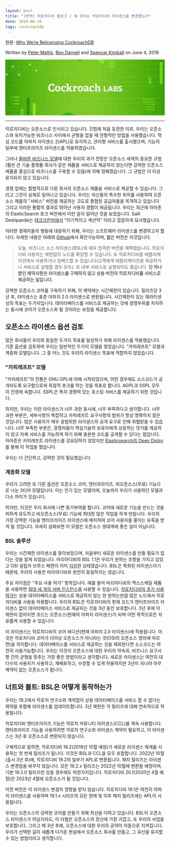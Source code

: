 ```yaml
---
layout: post
title: "(번역) 칵로치디비 블로그 / 왜 우리는 칵로치디비 라이센스를 변경했는가"
date: 2019-06-10
tags: cockroachdb
---
```


원문: [Why We’re Relicensing CockroachDB](https://www.cockroachlabs.com/blog/oss-relicensing-cockroachdb/)

Written by [Peter Mattis](https://www.cockroachlabs.com/blog/author/peter-mattis/), [Ben Darnell](https://www.cockroachlabs.com/blog/author/ben-darnell/) and [Spencer Kimball](https://www.cockroachlabs.com/blog/author/spencer-kimball/) on June 4, 2019

![](/assets/post/2019-06-10-oss-relicensing-cockroachdb/BSL-hero.jpg)

---

칵로치디비는 오픈소스로 인식되고 있습니다. 깃헙에 처음 등장한 이후, 우리는 오픈소스와 유지가능한 비즈니스 사이에서 균형을 잡을 때 전형적인 방법을 사용했습니다. 핵심 코드를 아파치 라이센스 2(APL)로 유지하고, 관리형 서비스를 출시했으며, 기능의 일부에 엔터프라이즈 라이센스를 적용하였습니다.

그러나 [올바른 비즈니스 모델](https://www.cockroachlabs.com/blog/how-were-building-a-business-to-last/)에 대한 우리의 과거 전망은 오픈소스 세계의 중요한 규범(훨씬 큰 기술 플랫폼 회사가 같은 제품을 서비스로 제공하지 않는다면 강력한 오픈소스 제품을 중심으로 비즈니스를 구축할 수 있음)에 의해 정해졌습니다. 그 규범은 더 이상 유지되지 않고 있습니다.

경쟁 업체는 합법적으로 다른 회사의 오픈소스 제품을 서비스로 제공할 수 있습니다. 그리고 그것이 실제로 일어나고 있습니다. 우리는 자신들의 특수한 위치를 사용하여 오픈소스 제품의 "서비스" 버전을 제공하는 고도로 통합된 공급자들을 목격하고 있습니다. 그리고 이러한 통합의 결과로 뛰어난 사용자 경험이 제공됩니다. 우리는 최근에 아마존의 ElasticSearch 포크 버전에서 이런 일이 일어난 것을 보았습니다. Salil Deshpande는 [테크크런치에서](https://techcrunch.com/2019/05/30/lack-of-leadership-in-open-source-results-in-source-available-licenses/) "이기적이고 계산적" 이라고 깔끔하게 묘사했습니다.

이러한 경재자들의 행동에 대응하기 위해, 우리는 소프트웨어 라이센스를 변경하고자 합니다. 자세한 내용은 아래와 [Github](https://github.com/cockroachdb/cockroach/blob/8acfe8ffd0028ce1d81a9b1148f7e9ba2673bf95/licenses/BSL.txt#L8-L16)에서 확안가능하며, 짧은 버전은 이것입니다.

> 오늘, 비즈니스 소스 라이센스(BSL)에 매우 엄격한 버전을 채택했습니다. 칵로치디비 사용자는 제한없이 노드를 확장할 수 있습니다. 또 칵로치디비를 애플리케이션에서 사용하거나 임베드할 수 있습니다(고객에게 애플리케이션을 제공하거나 서비스로 실행할 경우 모두). 또 내부 서비스로 실행되어도 좋습니다. **단 하나뿐인 제약사항은 라이센스를 구매하지 않고 상용 버전의 칵로치디비를 서비스로 제공하는 일입니다.**

강력한 오픈소스 코어를 구축하기 위해, 이 제약에는 시간제한이 있습니다. 릴리즈당 3년 후, 라이센스는 표준 아파치 2.0 라이센스로 변환됩니다. 시간제한이 있는 재라이센싱의 목표는 두가지입니다. 데이터베이스를 서비스로 제공하는 것에 경쟁우위를 차지하는 동시에 코어가 오픈소스화 될 것이라는 보장을 제공합니다.

## 오픈소스 라이센스 옵션 검토

많은 회사들이 우리와 동일한 두가지 목표를 달성하기 위해 라이센스를 적용했습니다. 기존 옵션을 검토하여 우리는 일반적인 두가지 모델을 찾았습니다. "카피레프트" 모델과 계층화 모델입니다. 그 중 어느 것도 우리의 라이센스 목표에 적합하지 않았습니다.

### "카피레프트" 모델

"카피레프트"의 전통은 GNU GPL에 의해 시작되었으며, 어떤 경우에도 소스코드가 공개되도록 요구함으로써 독점적 포크를 막는 것을 목표로 합니다. AGPL과 SSPL 모두 이 진영에 속합니다. SSPL은 특히 경쟁력 있는 호스팅 서비스를 제공하기 위한 것입니다.

하지만, 우리는 이런 라이센스가 너무 과한 동시에, 너무 부족하다고 생각합니다. 너무 과한 부분은, 세부사항이 복잡하고 카피레프트 요구사항의 범위가 항상 명확하지 않은 것입니다. 많은 사용자가 매우 광범위한 라이센스의 공개 요구로 인해 위협받을 수 있습니다. 너무 부족한 부분은, 경쟁자들이 핵심기술의 보유자에게 상응하는 댓가를 제공하지 않고 자체 서비스를 가능하게 하기 위해 충분한 코드를 공개할 수 있다는 점입니다. 아마존은 카피레프트 라이센스를 강요당하지 않았지만 [Elasticsearch의 Open Distro](https://opendistro.github.io/for-elasticsearch/)를 통해 이 작업을 했습니다.

우리는 더 간단하고, 강력한 것이 필요했습니다.

### 계층화 모델

우리가 고려한 또 다른 옵션은 오픈소스 코어, 엔터프라이즈, 비오픈소스(무료) 기능으로 나눈 3티어 모델입니다. 이는 인기 있는 모델이며, 오늘까지 우리가 사용하던 모델과 다소 차이가 있습니다.

하지만, 이것은 우리 회사에 나쁜 동기부여를 합니다. 코어에 새로운 기능을 만드는 것을 피하게 유도하고 비오픈소스(무료) 기능에 최대한 많은 작업을 하게 만듭니다. 우리의 가장 강력한 기능을 엔터프라이즈 라이센스에 배치하여 코어 사용자를 줄이는 유혹을 받게 될 것입니다. 자세히 살펴보면 이 모델은 오픈소스 생태계에 좋은 일이 아닙니다.

### BSL 솔루션

우리는 시간제한 라이센스를 찾아보았으며, 처음부터 새로운 라이센스를 만들 필요가 없다는 것을 알게 되었습니다. 마리아디비의 BSL 1.1은 우리가 원하는 조항을 가지고 있었고 OSI 설립자 브루스 페렌이 이미 [지지](https://perens.com/2017/02/14/bsl-1-1/)한 상태였습니다. BSL은 특화된 라이센스이기 때문에, 우리의 사용은 마리아디비와 완전히 동일하지는 않습니다.

주요 차이점은 "주요 사용 허가" 항목입니다. 예를 들어 마리아디비의 맥스스케일 제품을 사용하면 [최대 세 개의 서버 인스턴스](https://mariadb.com/projects-using-bsl-11/)를 사용할 수 있습니다. [칵로치디비의 추가 사용 허가](https://github.com/cockroachdb/cockroach/blob/8acfe8ffd0028ce1d81a9b1148f7e9ba2673bf95/licenses/BSL.txt#L8-L16)는 상용 데이터베이스를 서비스로 제공하지 않는 한 원하는만큼 많은 노드에서 칵로치디비를 사용을 허용합니다. 우리의 BSL은 칵로치디비의 현재 코드가 엔터프라이즈 라이센스 없이 데이터베이스 서비스로 제공되는 것을 3년 동안 보호합니다. 3년 후에 이 제한이 없어지면 코드는 오픈소스(현재의 아파치 라이센스)가 되며 어떤 목적으로든 자유롭게 사용할 수 있습니다.

이 라이센스는 칵로치디비의 코어 에디션(현재 아파치 2.0 라이센스)에 적용됩니다. 이것은 칵로치디비 코어가 더이상 오픈소스가 아니라는 것(OSI의 오픈소스 정의에 따르면)을 의미합니다. 데이터베이스를 서비스로 제공하는 것을 제외한다면 소스코드는 여전히 사용가능합니다. 우리는 이것이 오픈소스에 대한 우리의 약속과, 비즈니스 요구사항 간의 균형을 맞추는 가장 좋은 방법이라고 생각합니다. 새로운 라이센스는 여전히 대다수의 사용자가 사용하고, 재배포하고, 수정할 수 있게 허용하지만 3년이 지나야 아무 제약이 없는 오픈소스가 됩니다.

## 너트와 볼트: BSL은 어떻게 동작하는가

우리는 19.2에서 칵로치 연구소와 계약없이 상용 데이터베이스를 서비스 할 수 없다는 제약을 포함해 라이센스를 업데이트합니다. 3년 제한은 각 릴리즈에 대해 연속적으로 적용됩니다.

칵로치디비 엔터프라이즈 기능은 칵로치 커뮤니티 라이센스(CCL)를 계속 사용합니다. 엔터프라이즈 기능을 사용하려면 칵로치 연구소와 라이센스 계약이 필요하고, 이 라이센스는 3년 후 오픈소스로 변환되지 않습니다.

구체적으로 말하면, 칵로치디비 19.2(2019년 10월 예정)가 새로운 라이센스 체계를 사용하는 첫 번재 릴리즈가 됩니다. 이것은 BSL과 CCL을 모두 포합합니다. 2022년 10월(출시 3년 후)에, 칵로치디비 19.2의 일부가 APL로 변환됩니다. 패치 릴리즈는 라이센스 변경일을 바꾸지 않습니다. 모든 19.2.x 릴리즈는 2022년 10월에 변환될 예정이며, 기본 19.2.0 릴리즈만 있을 경우에도 마찬가지입니다. 칵로치디비 20.1(2020년 4월 예정)은 2023년 4월에 오픈소스가 될 것입니다.

이전 버전은 이 라이센스 변경의 영향을 받지 않습니다. 칵로치디비 19.1은 여전히 아파치 라이센스를 사용하며 19.1.x 시리즈의 모든 현재 및 이후 패치 릴리즈에는 APL이 사용됩니다.

우리는 오픈소스의 강력한 코어를 만들기 위해 최선을 다하고 있습니다. BSL이 오픈소스 라이센스가 아닐지라도, 이 타협은 오픈소스의 정신에 가장 가깝고, 또 우리의 사업을 보호합니다. 그리고 매 3년 후에, 오픈소스에 대한 우리의 공약이 자동으로 지켜집니다. 우리가 선택한 길이 새롭게 다가온 현실에서 오픈소스 회사를 만들고, 그 유산을 유지할 수 있는 방법이라고 생각합니다.
